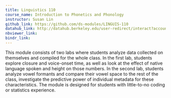 ```yaml
---
title: Linguistics 110
course_name: Introduction to Phonetics and Phonology
instructor: Susan Lin
github_link: https://github.com/ds-modules/LINGUIS-110
datahub_link: http://datahub.berkeley.edu/user-redirect/interact?account=ds-modules&repo=LINGUIS-110&branch=master&path=
nbviewer_link:
bindr_link:
---
```

This module consists of two labs where students analyze data collected on themselves and compiled for the whole class. In the first lab, students explore closure and voice-onset time, as well as look at the effect of native language spoken and height on those numbers.  In the second lab, students analyze vowel formants and compare their vowel space to the rest of the class, investigate the predictive power of individual metadata for these characteristics. The module is designed for students with little-to-no coding or statistics experience.
